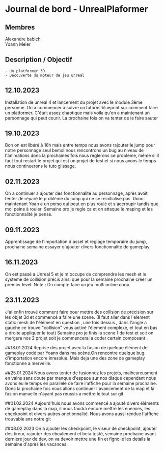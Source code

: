 # **Journal de bord - UnrealPlaformer**

## Membres 
Alexandre babich
<br>
Yoann Meier

## Description / Objectif
    - Un platformer 3D
    - Découverte du moteur de jeu unreal

## 12.10.2023

Installation de unreal 4 et lancement du projet avec le module 3ème personne.
On à commencer à suivre un tutoriel blueprint sur comment faire un platformer.
C'était assez chaotique mais voila qu'on a maintenant un personnage qui peut courir.
La prochaine fois on va tenter de le faire sauter


## 19.10.2023
Bon on est libéré à 16h mais entre temps nous avons rajouter le jump pour notre personnage seul bemol nous rencontrons un bug au niveau de l'animations donc la prochaines fois nous reglerons ce probleme, même si il faut tout restart le projet qui est un projet de test et si nous avons le temps nous continuerons le tuto glissage.

## 02.11.2023
On a continuer à ajouter des fonctionnalité au personnage, après avoit tenter de réparé le problème du jump qui ne se reinitialise pas. Donc maintenant Yoan a un perso qui peut en plus roulé et s'accroupir tandis que moi peine à rouler. Semaine pro je regle ça et on attaque le maping et les fonctionnalité je pense.

## 09.11.2023
Apprentissage de l'importation d'asset et reglage temporaire du jump, prochaine semaine essayer d'ajouter divers fonctionnalité de gameplay.

## 16.11.2023
On est passé a Unreal 5 et je m'occupe de comprendre les mesh et le systeme de collision précis ainsi que pour la semaine prochaine creer un premier level. Note : On compte faire un jeu multi online coop


## 23.11.2023
J'ai enfin trouvé comment faire pour mettre des collision de précision sur les objet 3d et commencé a faire une scene. (Il faut aller dans l'element static mesh de l'élément en question , une fois dessus , dans l'angle a gauche ce trouve "collision" vous activé l'élement complexe, et tout en bas a droite appliquer le tout)
Semaine pro je finis la scene 1 de test et soit on mergera nos 2 projet soit je commencerai a coder certain composant .

##18.01.2024
Reprise des projet avec la fusion de quelque élément de gameplay codé par Yoann dans ma scène.On rencontre quelque bug d'importation encore inresolue. Mais deja une des zone de gameplay fonctionne a merveille.


##25.01.2024
Nous avons tenter de fusionnez les projets, malheureusment en vains sans doute par manque d'espace sur nos disque cependant nous avons eu le temps en parallele de faire l'affiche pour la semaine prochaine. Donc la prochaine fois nous allons continuer l'avancement de la map et la fusion manuelle n'ayant pas reussis a mettre le tout sur git.

##01.02.2024
Aujourd'huis nous avons commencé a ajouté divers éléments de gameplay dans la map, il nous faudra encore mettre les enemies, les checkpoint et divers autres onctionnalité. Nous avons aussi rendue l'affiche trouvable ans notre git 

##08.02.2023
On a ajouter les checkpoint, le viseur de checkpoint, ajouter des tireur, rajouter des eboulement et beta testé, semaine prochaine avant derniere jour de dev, on va devoir mettre une fin et fignollé les details la semaine d'après les vacances.